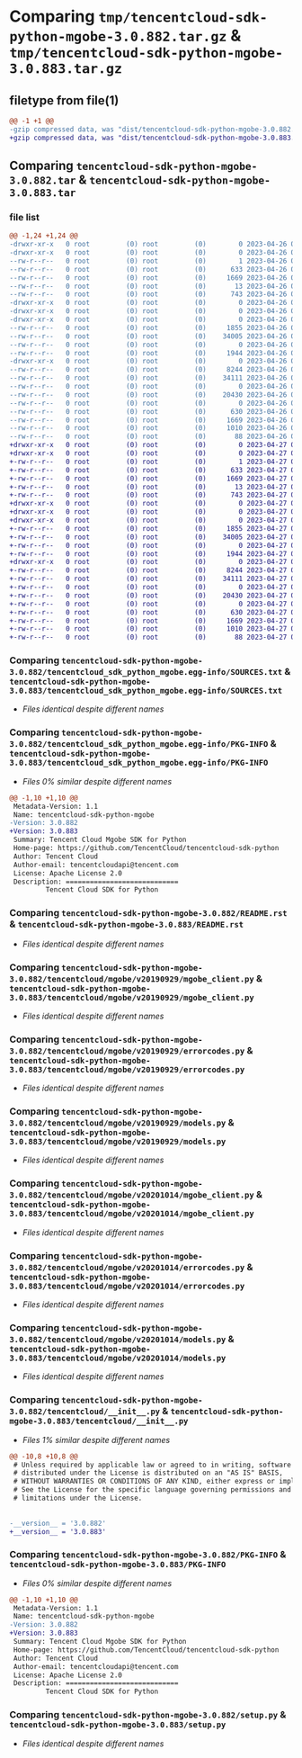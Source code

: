 # Comparing `tmp/tencentcloud-sdk-python-mgobe-3.0.882.tar.gz` & `tmp/tencentcloud-sdk-python-mgobe-3.0.883.tar.gz`

## filetype from file(1)

```diff
@@ -1 +1 @@
-gzip compressed data, was "dist/tencentcloud-sdk-python-mgobe-3.0.882.tar", last modified: Wed Apr 26 03:38:22 2023, max compression
+gzip compressed data, was "dist/tencentcloud-sdk-python-mgobe-3.0.883.tar", last modified: Thu Apr 27 00:40:26 2023, max compression
```

## Comparing `tencentcloud-sdk-python-mgobe-3.0.882.tar` & `tencentcloud-sdk-python-mgobe-3.0.883.tar`

### file list

```diff
@@ -1,24 +1,24 @@
-drwxr-xr-x   0 root         (0) root         (0)        0 2023-04-26 03:38:22.000000 tencentcloud-sdk-python-mgobe-3.0.882/
-drwxr-xr-x   0 root         (0) root         (0)        0 2023-04-26 03:38:22.000000 tencentcloud-sdk-python-mgobe-3.0.882/tencentcloud_sdk_python_mgobe.egg-info/
--rw-r--r--   0 root         (0) root         (0)        1 2023-04-26 03:38:22.000000 tencentcloud-sdk-python-mgobe-3.0.882/tencentcloud_sdk_python_mgobe.egg-info/dependency_links.txt
--rw-r--r--   0 root         (0) root         (0)      633 2023-04-26 03:38:22.000000 tencentcloud-sdk-python-mgobe-3.0.882/tencentcloud_sdk_python_mgobe.egg-info/SOURCES.txt
--rw-r--r--   0 root         (0) root         (0)     1669 2023-04-26 03:38:22.000000 tencentcloud-sdk-python-mgobe-3.0.882/tencentcloud_sdk_python_mgobe.egg-info/PKG-INFO
--rw-r--r--   0 root         (0) root         (0)       13 2023-04-26 03:38:22.000000 tencentcloud-sdk-python-mgobe-3.0.882/tencentcloud_sdk_python_mgobe.egg-info/top_level.txt
--rw-r--r--   0 root         (0) root         (0)      743 2023-04-26 03:38:22.000000 tencentcloud-sdk-python-mgobe-3.0.882/README.rst
-drwxr-xr-x   0 root         (0) root         (0)        0 2023-04-26 03:38:22.000000 tencentcloud-sdk-python-mgobe-3.0.882/tencentcloud/
-drwxr-xr-x   0 root         (0) root         (0)        0 2023-04-26 03:38:22.000000 tencentcloud-sdk-python-mgobe-3.0.882/tencentcloud/mgobe/
-drwxr-xr-x   0 root         (0) root         (0)        0 2023-04-26 03:38:22.000000 tencentcloud-sdk-python-mgobe-3.0.882/tencentcloud/mgobe/v20190929/
--rw-r--r--   0 root         (0) root         (0)     1855 2023-04-26 03:38:22.000000 tencentcloud-sdk-python-mgobe-3.0.882/tencentcloud/mgobe/v20190929/mgobe_client.py
--rw-r--r--   0 root         (0) root         (0)    34005 2023-04-26 03:38:22.000000 tencentcloud-sdk-python-mgobe-3.0.882/tencentcloud/mgobe/v20190929/errorcodes.py
--rw-r--r--   0 root         (0) root         (0)        0 2023-04-26 03:38:22.000000 tencentcloud-sdk-python-mgobe-3.0.882/tencentcloud/mgobe/v20190929/__init__.py
--rw-r--r--   0 root         (0) root         (0)     1944 2023-04-26 03:38:22.000000 tencentcloud-sdk-python-mgobe-3.0.882/tencentcloud/mgobe/v20190929/models.py
-drwxr-xr-x   0 root         (0) root         (0)        0 2023-04-26 03:38:22.000000 tencentcloud-sdk-python-mgobe-3.0.882/tencentcloud/mgobe/v20201014/
--rw-r--r--   0 root         (0) root         (0)     8244 2023-04-26 03:38:22.000000 tencentcloud-sdk-python-mgobe-3.0.882/tencentcloud/mgobe/v20201014/mgobe_client.py
--rw-r--r--   0 root         (0) root         (0)    34111 2023-04-26 03:38:22.000000 tencentcloud-sdk-python-mgobe-3.0.882/tencentcloud/mgobe/v20201014/errorcodes.py
--rw-r--r--   0 root         (0) root         (0)        0 2023-04-26 03:38:22.000000 tencentcloud-sdk-python-mgobe-3.0.882/tencentcloud/mgobe/v20201014/__init__.py
--rw-r--r--   0 root         (0) root         (0)    20430 2023-04-26 03:38:22.000000 tencentcloud-sdk-python-mgobe-3.0.882/tencentcloud/mgobe/v20201014/models.py
--rw-r--r--   0 root         (0) root         (0)        0 2023-04-26 03:38:22.000000 tencentcloud-sdk-python-mgobe-3.0.882/tencentcloud/mgobe/__init__.py
--rw-r--r--   0 root         (0) root         (0)      630 2023-04-26 03:38:22.000000 tencentcloud-sdk-python-mgobe-3.0.882/tencentcloud/__init__.py
--rw-r--r--   0 root         (0) root         (0)     1669 2023-04-26 03:38:22.000000 tencentcloud-sdk-python-mgobe-3.0.882/PKG-INFO
--rw-r--r--   0 root         (0) root         (0)     1010 2023-04-26 03:38:22.000000 tencentcloud-sdk-python-mgobe-3.0.882/setup.py
--rw-r--r--   0 root         (0) root         (0)       88 2023-04-26 03:38:22.000000 tencentcloud-sdk-python-mgobe-3.0.882/setup.cfg
+drwxr-xr-x   0 root         (0) root         (0)        0 2023-04-27 00:40:26.000000 tencentcloud-sdk-python-mgobe-3.0.883/
+drwxr-xr-x   0 root         (0) root         (0)        0 2023-04-27 00:40:26.000000 tencentcloud-sdk-python-mgobe-3.0.883/tencentcloud_sdk_python_mgobe.egg-info/
+-rw-r--r--   0 root         (0) root         (0)        1 2023-04-27 00:40:26.000000 tencentcloud-sdk-python-mgobe-3.0.883/tencentcloud_sdk_python_mgobe.egg-info/dependency_links.txt
+-rw-r--r--   0 root         (0) root         (0)      633 2023-04-27 00:40:26.000000 tencentcloud-sdk-python-mgobe-3.0.883/tencentcloud_sdk_python_mgobe.egg-info/SOURCES.txt
+-rw-r--r--   0 root         (0) root         (0)     1669 2023-04-27 00:40:26.000000 tencentcloud-sdk-python-mgobe-3.0.883/tencentcloud_sdk_python_mgobe.egg-info/PKG-INFO
+-rw-r--r--   0 root         (0) root         (0)       13 2023-04-27 00:40:26.000000 tencentcloud-sdk-python-mgobe-3.0.883/tencentcloud_sdk_python_mgobe.egg-info/top_level.txt
+-rw-r--r--   0 root         (0) root         (0)      743 2023-04-27 00:40:26.000000 tencentcloud-sdk-python-mgobe-3.0.883/README.rst
+drwxr-xr-x   0 root         (0) root         (0)        0 2023-04-27 00:40:26.000000 tencentcloud-sdk-python-mgobe-3.0.883/tencentcloud/
+drwxr-xr-x   0 root         (0) root         (0)        0 2023-04-27 00:40:26.000000 tencentcloud-sdk-python-mgobe-3.0.883/tencentcloud/mgobe/
+drwxr-xr-x   0 root         (0) root         (0)        0 2023-04-27 00:40:26.000000 tencentcloud-sdk-python-mgobe-3.0.883/tencentcloud/mgobe/v20190929/
+-rw-r--r--   0 root         (0) root         (0)     1855 2023-04-27 00:40:26.000000 tencentcloud-sdk-python-mgobe-3.0.883/tencentcloud/mgobe/v20190929/mgobe_client.py
+-rw-r--r--   0 root         (0) root         (0)    34005 2023-04-27 00:40:26.000000 tencentcloud-sdk-python-mgobe-3.0.883/tencentcloud/mgobe/v20190929/errorcodes.py
+-rw-r--r--   0 root         (0) root         (0)        0 2023-04-27 00:40:26.000000 tencentcloud-sdk-python-mgobe-3.0.883/tencentcloud/mgobe/v20190929/__init__.py
+-rw-r--r--   0 root         (0) root         (0)     1944 2023-04-27 00:40:26.000000 tencentcloud-sdk-python-mgobe-3.0.883/tencentcloud/mgobe/v20190929/models.py
+drwxr-xr-x   0 root         (0) root         (0)        0 2023-04-27 00:40:26.000000 tencentcloud-sdk-python-mgobe-3.0.883/tencentcloud/mgobe/v20201014/
+-rw-r--r--   0 root         (0) root         (0)     8244 2023-04-27 00:40:26.000000 tencentcloud-sdk-python-mgobe-3.0.883/tencentcloud/mgobe/v20201014/mgobe_client.py
+-rw-r--r--   0 root         (0) root         (0)    34111 2023-04-27 00:40:26.000000 tencentcloud-sdk-python-mgobe-3.0.883/tencentcloud/mgobe/v20201014/errorcodes.py
+-rw-r--r--   0 root         (0) root         (0)        0 2023-04-27 00:40:26.000000 tencentcloud-sdk-python-mgobe-3.0.883/tencentcloud/mgobe/v20201014/__init__.py
+-rw-r--r--   0 root         (0) root         (0)    20430 2023-04-27 00:40:26.000000 tencentcloud-sdk-python-mgobe-3.0.883/tencentcloud/mgobe/v20201014/models.py
+-rw-r--r--   0 root         (0) root         (0)        0 2023-04-27 00:40:26.000000 tencentcloud-sdk-python-mgobe-3.0.883/tencentcloud/mgobe/__init__.py
+-rw-r--r--   0 root         (0) root         (0)      630 2023-04-27 00:40:26.000000 tencentcloud-sdk-python-mgobe-3.0.883/tencentcloud/__init__.py
+-rw-r--r--   0 root         (0) root         (0)     1669 2023-04-27 00:40:26.000000 tencentcloud-sdk-python-mgobe-3.0.883/PKG-INFO
+-rw-r--r--   0 root         (0) root         (0)     1010 2023-04-27 00:40:26.000000 tencentcloud-sdk-python-mgobe-3.0.883/setup.py
+-rw-r--r--   0 root         (0) root         (0)       88 2023-04-27 00:40:26.000000 tencentcloud-sdk-python-mgobe-3.0.883/setup.cfg
```

### Comparing `tencentcloud-sdk-python-mgobe-3.0.882/tencentcloud_sdk_python_mgobe.egg-info/SOURCES.txt` & `tencentcloud-sdk-python-mgobe-3.0.883/tencentcloud_sdk_python_mgobe.egg-info/SOURCES.txt`

 * *Files identical despite different names*

### Comparing `tencentcloud-sdk-python-mgobe-3.0.882/tencentcloud_sdk_python_mgobe.egg-info/PKG-INFO` & `tencentcloud-sdk-python-mgobe-3.0.883/tencentcloud_sdk_python_mgobe.egg-info/PKG-INFO`

 * *Files 0% similar despite different names*

```diff
@@ -1,10 +1,10 @@
 Metadata-Version: 1.1
 Name: tencentcloud-sdk-python-mgobe
-Version: 3.0.882
+Version: 3.0.883
 Summary: Tencent Cloud Mgobe SDK for Python
 Home-page: https://github.com/TencentCloud/tencentcloud-sdk-python
 Author: Tencent Cloud
 Author-email: tencentcloudapi@tencent.com
 License: Apache License 2.0
 Description: ============================
         Tencent Cloud SDK for Python
```

### Comparing `tencentcloud-sdk-python-mgobe-3.0.882/README.rst` & `tencentcloud-sdk-python-mgobe-3.0.883/README.rst`

 * *Files identical despite different names*

### Comparing `tencentcloud-sdk-python-mgobe-3.0.882/tencentcloud/mgobe/v20190929/mgobe_client.py` & `tencentcloud-sdk-python-mgobe-3.0.883/tencentcloud/mgobe/v20190929/mgobe_client.py`

 * *Files identical despite different names*

### Comparing `tencentcloud-sdk-python-mgobe-3.0.882/tencentcloud/mgobe/v20190929/errorcodes.py` & `tencentcloud-sdk-python-mgobe-3.0.883/tencentcloud/mgobe/v20190929/errorcodes.py`

 * *Files identical despite different names*

### Comparing `tencentcloud-sdk-python-mgobe-3.0.882/tencentcloud/mgobe/v20190929/models.py` & `tencentcloud-sdk-python-mgobe-3.0.883/tencentcloud/mgobe/v20190929/models.py`

 * *Files identical despite different names*

### Comparing `tencentcloud-sdk-python-mgobe-3.0.882/tencentcloud/mgobe/v20201014/mgobe_client.py` & `tencentcloud-sdk-python-mgobe-3.0.883/tencentcloud/mgobe/v20201014/mgobe_client.py`

 * *Files identical despite different names*

### Comparing `tencentcloud-sdk-python-mgobe-3.0.882/tencentcloud/mgobe/v20201014/errorcodes.py` & `tencentcloud-sdk-python-mgobe-3.0.883/tencentcloud/mgobe/v20201014/errorcodes.py`

 * *Files identical despite different names*

### Comparing `tencentcloud-sdk-python-mgobe-3.0.882/tencentcloud/mgobe/v20201014/models.py` & `tencentcloud-sdk-python-mgobe-3.0.883/tencentcloud/mgobe/v20201014/models.py`

 * *Files identical despite different names*

### Comparing `tencentcloud-sdk-python-mgobe-3.0.882/tencentcloud/__init__.py` & `tencentcloud-sdk-python-mgobe-3.0.883/tencentcloud/__init__.py`

 * *Files 1% similar despite different names*

```diff
@@ -10,8 +10,8 @@
 # Unless required by applicable law or agreed to in writing, software
 # distributed under the License is distributed on an "AS IS" BASIS,
 # WITHOUT WARRANTIES OR CONDITIONS OF ANY KIND, either express or implied.
 # See the License for the specific language governing permissions and
 # limitations under the License.
 
 
-__version__ = '3.0.882'
+__version__ = '3.0.883'
```

### Comparing `tencentcloud-sdk-python-mgobe-3.0.882/PKG-INFO` & `tencentcloud-sdk-python-mgobe-3.0.883/PKG-INFO`

 * *Files 0% similar despite different names*

```diff
@@ -1,10 +1,10 @@
 Metadata-Version: 1.1
 Name: tencentcloud-sdk-python-mgobe
-Version: 3.0.882
+Version: 3.0.883
 Summary: Tencent Cloud Mgobe SDK for Python
 Home-page: https://github.com/TencentCloud/tencentcloud-sdk-python
 Author: Tencent Cloud
 Author-email: tencentcloudapi@tencent.com
 License: Apache License 2.0
 Description: ============================
         Tencent Cloud SDK for Python
```

### Comparing `tencentcloud-sdk-python-mgobe-3.0.882/setup.py` & `tencentcloud-sdk-python-mgobe-3.0.883/setup.py`

 * *Files identical despite different names*

